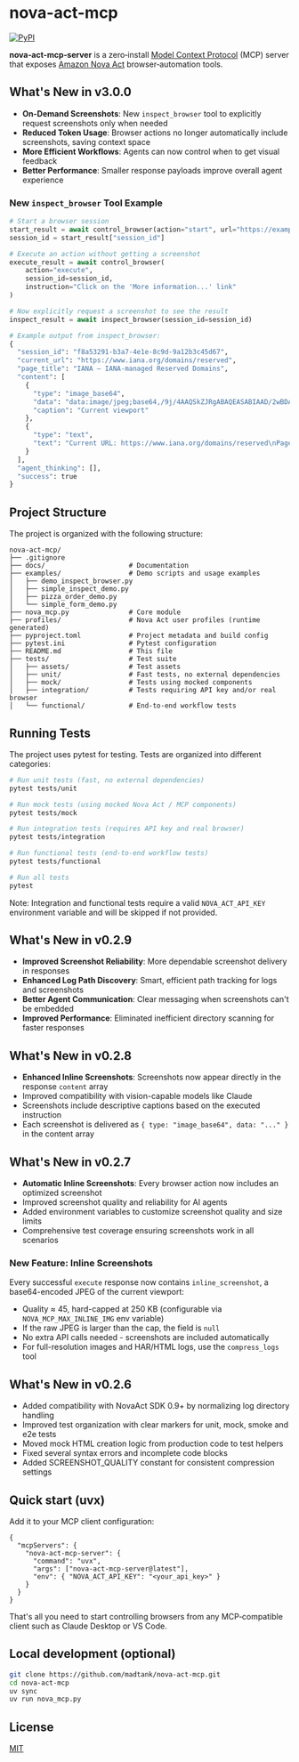 # nova-act-mcp
[![PyPI](https://img.shields.io/pypi/v/nova-act-mcp-server)](https://pypi.org/project/nova-act-mcp-server/)

**nova‑act‑mcp‑server** is a zero‑install [Model Context Protocol](https://modelcontextprotocol.io/) (MCP) server that exposes [Amazon Nova Act](https://nova.amazon.com/act) browser‑automation tools.

## What's New in v3.0.0
- **On-Demand Screenshots**: New `inspect_browser` tool to explicitly request screenshots only when needed
- **Reduced Token Usage**: Browser actions no longer automatically include screenshots, saving context space
- **More Efficient Workflows**: Agents can now control when to get visual feedback
- **Better Performance**: Smaller response payloads improve overall agent experience

### New `inspect_browser` Tool Example

```python
# Start a browser session
start_result = await control_browser(action="start", url="https://example.com")
session_id = start_result["session_id"]

# Execute an action without getting a screenshot
execute_result = await control_browser(
    action="execute",
    session_id=session_id,
    instruction="Click on the 'More information...' link"
)

# Now explicitly request a screenshot to see the result
inspect_result = await inspect_browser(session_id=session_id)

# Example output from inspect_browser:
{
  "session_id": "f8a53291-b3a7-4e1e-8c9d-9a12b3c45d67",
  "current_url": "https://www.iana.org/domains/reserved",
  "page_title": "IANA — IANA-managed Reserved Domains",
  "content": [
    {
      "type": "image_base64",
      "data": "data:image/jpeg;base64,/9j/4AAQSkZJRgABAQEASABIAAD/2wBDAAMCA...",
      "caption": "Current viewport"
    },
    {
      "type": "text",
      "text": "Current URL: https://www.iana.org/domains/reserved\nPage Title: IANA — IANA-managed Reserved Domains"
    }
  ],
  "agent_thinking": [],
  "success": true
}
```

## Project Structure

The project is organized with the following structure:

```
nova-act-mcp/
├── .gitignore
├── docs/                     # Documentation
├── examples/                 # Demo scripts and usage examples
│   ├── demo_inspect_browser.py
│   ├── simple_inspect_demo.py
│   ├── pizza_order_demo.py
│   └── simple_form_demo.py
├── nova_mcp.py               # Core module
├── profiles/                 # Nova Act user profiles (runtime generated)
├── pyproject.toml            # Project metadata and build config
├── pytest.ini                # Pytest configuration
├── README.md                 # This file
├── tests/                    # Test suite
│   ├── assets/               # Test assets
│   ├── unit/                 # Fast tests, no external dependencies
│   ├── mock/                 # Tests using mocked components
│   ├── integration/          # Tests requiring API key and/or real browser
│   └── functional/           # End-to-end workflow tests
```

## Running Tests

The project uses pytest for testing. Tests are organized into different categories:

```bash
# Run unit tests (fast, no external dependencies)
pytest tests/unit

# Run mock tests (using mocked Nova Act / MCP components)
pytest tests/mock

# Run integration tests (requires API key and real browser)
pytest tests/integration

# Run functional tests (end-to-end workflow tests)
pytest tests/functional

# Run all tests
pytest
```

Note: Integration and functional tests require a valid `NOVA_ACT_API_KEY` environment variable and will be skipped if not provided.

## What's New in v0.2.9
- **Improved Screenshot Reliability**: More dependable screenshot delivery in responses
- **Enhanced Log Path Discovery**: Smart, efficient path tracking for logs and screenshots
- **Better Agent Communication**: Clear messaging when screenshots can't be embedded
- **Improved Performance**: Eliminated inefficient directory scanning for faster responses

## What's New in v0.2.8
- **Enhanced Inline Screenshots**: Screenshots now appear directly in the response `content` array
- Improved compatibility with vision-capable models like Claude
- Screenshots include descriptive captions based on the executed instruction
- Each screenshot is delivered as `{ type: "image_base64", data: "..." }` in the content array

## What's New in v0.2.7
- **Automatic Inline Screenshots**: Every browser action now includes an optimized screenshot
- Improved screenshot quality and reliability for AI agents
- Added environment variables to customize screenshot quality and size limits
- Comprehensive test coverage ensuring screenshots work in all scenarios

### New Feature: Inline Screenshots

Every successful `execute` response now contains `inline_screenshot`, a base64-encoded JPEG of the current viewport:
- Quality ≈ 45, hard-capped at 250 KB (configurable via `NOVA_MCP_MAX_INLINE_IMG` env variable)
- If the raw JPEG is larger than the cap, the field is `null`
- No extra API calls needed - screenshots are included automatically
- For full-resolution images and HAR/HTML logs, use the `compress_logs` tool

## What's New in v0.2.6
- Added compatibility with NovaAct SDK 0.9+ by normalizing log directory handling
- Improved test organization with clear markers for unit, mock, smoke and e2e tests
- Moved mock HTML creation logic from production code to test helpers
- Fixed several syntax errors and incomplete code blocks
- Added SCREENSHOT_QUALITY constant for consistent compression settings

## Quick start (uvx)

Add it to your MCP client configuration:

```jsonc
{
  "mcpServers": {
    "nova-act-mcp-server": {
      "command": "uvx",
      "args": ["nova-act-mcp-server@latest"],
      "env": { "NOVA_ACT_API_KEY": "<your_api_key>" }
    }
  }
}
```

That's all you need to start controlling browsers from any MCP‑compatible client such as Claude Desktop or VS Code.

## Local development (optional)

```bash
git clone https://github.com/madtank/nova-act-mcp.git
cd nova-act-mcp
uv sync
uv run nova_mcp.py
```

## License
[MIT](LICENSE)
